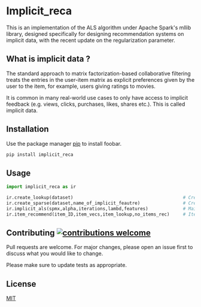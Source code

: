 # Implicit_reca

This is an implementation of the ALS algorithm under Apache Spark's mllib library, designed specifically for designing recommendation systems on implicit data, with the recent update on the regularization parameter.

## What is implicit data ?

The standard approach to matrix factorization-based collaborative filtering treats the entries in the user-item matrix as explicit preferences given by the user to the item, for example, users giving ratings to movies.

It is common in many real-world use cases to only have access to implicit feedback (e.g. views, clicks, purchases, likes, shares etc.). This is called implicit data.


## Installation

Use the package manager [pip](https://pip.pypa.io/en/stable/) to install foobar.

```bash
pip install implicit_reca
```

## Usage

```python
import implicit_reca as ir

ir.create_lookup(dataset)                                         # Create the lookup table for future reference.
ir.create_sparse(dataset,name_of_implicit_feautre)                # Create the sparse matrix of user x items (R).
ir.implicit_als(spmx,alpha,iterations,lambd,features)             # Main function behind the ALS algorithm.
ir.item_recommend(item_ID,item_vecs,item_lookup,no_items_rec)     # Item vs item recommendation.
```

## Contributing [![contributions welcome](https://img.shields.io/badge/contributions-welcome-brightgreen.svg?style=flat)](https://github.com/BALaka-18/implicit_rec-official/issues)


Pull requests are welcome. For major changes, please open an issue first to discuss what you would like to change.

Please make sure to update tests as appropriate.

## License
[MIT](https://choosealicense.com/licenses/mit/)
